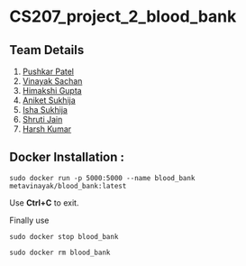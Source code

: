 # CS207_project_2_blood_bank
<!-- Insert your github ids in parenthesis -->
## Team Details
1. [Pushkar Patel](https://github.com/pushkar-dev)
2. [Vinayak Sachan](https://github.com/metavinayak)
3. [Himakshi Gupta](https://github.com/Himakshi-gupta14)
4. [Aniket Sukhija](https://github.com/Sukhija-Aniket)
5. [Isha Sukhija](https://github.com/isha9943)
6. [Shruti Jain]()
7. [Harsh Kumar]()

## Docker Installation :

```
sudo docker run -p 5000:5000 --name blood_bank metavinayak/blood_bank:latest
```

Use **Ctrl+C** to exit.

Finally use

```
sudo docker stop blood_bank

sudo docker rm blood_bank
```